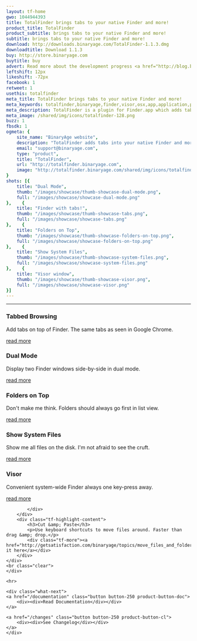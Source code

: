 ```yaml
---
layout: tf-home
gwo: 1044944393
title: TotalFinder brings tabs to your native Finder and more!
product_title: TotalFinder
product_subtitle: brings tabs to your native Finder and more!
subtitle: brings tabs to your native Finder and more!
download: http://downloads.binaryage.com/TotalFinder-1.1.3.dmg
downloadtitle: Download 1.1.3
buy: http://store.binaryage.com
buytitle: buy
advert: Read more about the development progress <a href="http://blog.binaryage.com">on the blog ...</a>
leftshift: 12px
likeshift: -72px
facebook: 1
retweet: 1
usethis: totalfinder
meta_title: TotalFinder brings tabs to your native Finder and more!
meta_keywords: totalfinder,binaryage,finder,visor,osx,app,application,productivity,mac,indie,software
meta_description: TotalFinder is a plugin for Finder.app which adds tabs like in Chrome browser, dual panels similar to TotalCommander and more tweaks.
meta_image: /shared/img/icons/totalfinder-128.png
buzz: 1
fbsdk: 1
ogmeta: {
    site_name: "BinaryAge website",
    description: "TotalFinder adds tabs into your native Finder and more!",
    email: "support@binaryage.com",
    type: "product",
    title: "TotalFinder",
    url: "http://totalfinder.binaryage.com",
    image: "http://totalfinder.binaryage.com/shared/img/icons/totalfinder-256.png"
}
shots: [{
    title: "Dual Mode",
    thumb: "/images/showcase/thumb-showcase-dual-mode.png",
    full: "/images/showcase/showcase-dual-mode.png"
},    {
    title: "Finder with tabs!",
    thumb: "/images/showcase/thumb-showcase-tabs.png",
    full: "/images/showcase/showcase-tabs.png"
},    {
    title: "Folders on Top",
    thumb: "/images/showcase/thumb-showcase-folders-on-top.png",
    full: "/images/showcase/showcase-folders-on-top.png"
},    {
    title: "Show System Files",
    thumb: "/images/showcase/thumb-showcase-system-files.png",
    full: "/images/showcase/showcase-system-files.png"
},    {
    title: "Visor window",
    thumb: "/images/showcase/thumb-showcase-visor.png",
    full: "/images/showcase/showcase-visor.png"
}]
---
```

 
<div class="tf-main-content">
    <hr>
    <div class="tf-highlights">
    <div class="tf-highlight" data-showcase="2">
        <div class="tf-highlight-icon">
            <a href="/tabs">
                <div class="thumb-tabs"></div>
            </a>
        </div>
        <div class="tf-highlight-content">
            <h3>Tabbed Browsing</h3>
            <p>Add tabs on top of Finder. The same tabs as seen in Google Chrome.</p>
            <div class="tf-more"><a href="/tabs">read more</a></div>
        </div>
    </div>
    <div class="tf-highlight" data-showcase="1">
        <div class="tf-highlight-icon">
            <a href="/dual-mode">
                <div class="thumb-dual"></div>
            </a>
        </div>
        <div class="tf-highlight-content">
            <h3>Dual Mode</h3>
            <p>Display two Finder windows side-by-side in dual mode.</p>
            <div class="tf-more"><a href="/dual-mode">read more</a></div>
        </div>
    </div>
    <div class="tf-highlight" data-showcase="3">
        <div class="tf-highlight-icon">
            <a href="/folders-on-top">
                <div class="thumb-fot"></div>
            </a>
        </div>
        <div class="tf-highlight-content">
            <h3>Folders on Top</h3>
            <p>Don't make me think. Folders should always go first in list view.</p>
            <div class="tf-more"><a href="/folders-on-top">read more</a></div>
        </div>
    </div>
    <div class="tf-highlight-separator"></div>
    <div class="tf-highlight" data-showcase="4">
        <div class="tf-highlight-icon">
            <a href="/show-system-files">
                <div class="thumb-ssf"></div>
            </a>
        </div>
        <div class="tf-highlight-content">
            <h3>Show System Files</h3>
            <p>Show me all files on the disk. I'm not afraid to see the cruft.</p>
            <div class="tf-more"><a href="/show-system-files">read more</a></div>
        </div>
    </div>
    <div class="tf-highlight" data-showcase="5">
        <div class="tf-highlight-icon">
            <a href="/visor">
                <div class="thumb-visor"></div>
            </a>
        </div>
        <div class="tf-highlight-content">
            <h3>Visor</h3>
            <p>Convenient system-wide Finder always one key-press away.</p>
            <div class="tf-more"><a href="/visor">read more</a></div>
        </div>
    </div>
    <div class="tf-highlight">
        <div class="tf-highlight-icon">
            <div class="thumb-cut">
            
            </div>
        </div>
        <div class="tf-highlight-content">
            <h3>Cut &amp; Paste</h3>
            <p>Use keyboard shortcuts to move files around. Faster than drag &amp; drop.</p>
            <div class="tf-more"><a href="http://getsatisfaction.com/binaryage/topics/move_files_and_folders_with_cut_past">discuss it here</a></div>
        </div>
    </div>
    <br class="clear">
    </div>

    <hr>

    <div class="what-next">
    <a href="/documentation" class="button button-250 product-button-doc">
        <div><div>Read Documentation</div></div>
    </a>

    <a href="/changes" class="button button-250 product-button-cl">
        <div><div>See Changelog</div></div>
    </a>
    </div>
</div>